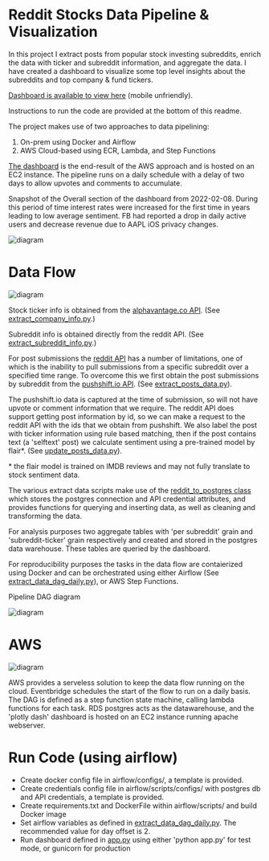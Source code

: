 # Reddit Stocks Data Pipeline & Visualization
In this project I extract posts from popular stock investing subreddits, enrich the data with ticker and subreddit information, and aggregate the data. I have created a dashboard to visualize some top level insights about the subreddits and top company & fund tickers.

[Dashboard is available to view here](https://www.wouhoo.net/stocks/) (mobile unfriendly).

Instructions to run the code are provided at the bottom of this readme.

The project makes use of two approaches to data pipelining:
1) On-prem using Docker and Airflow
2) AWS Cloud-based using ECR, Lambda, and Step Functions 

[The dashboard](https://www.wouhoo.net/stocks/) is the end-result of the AWS approach and is hosted on an EC2 instance. The pipeline runs on a daily schedule with a delay of two days to allow upvotes and comments to accumulate.  

Snapshot of the Overall section of the dashboard from 2022-02-08. During this period of time interest rates were increased for the first time in years leading to low average sentiment. FB had reported a drop in daily active users and decrease revenue due to AAPL iOS privacy changes.

![diagram](https://wouhoo-public.s3.us-east-2.amazonaws.com/reddit_dashboard.png)


# Data Flow
![diagram](https://wouhoo-public.s3.us-east-2.amazonaws.com/Reddit+pipeline+ETL.svg)

Stock ticker info is obtained from the [alphavantage.co API](www.alphavantage.co). (See [extract_company_info.py](https://github.com/tcwou/reddit-e2e-pipeline/blob/main/airflow/scripts/extract_company_info.py).)

Subreddit info is obtained directly from the reddit API. (See [extract_subreddit_info.py](https://github.com/tcwou/reddit-e2e-pipeline/blob/main/airflow/scripts/extract_subreddit_info.py).)

For post submissions the [reddit API](https://www.reddit.com/dev/api/) has a number of limitations, one of which is the inability to pull submissions from a specific subreddit over a specified time range. To overcome this we first obtain the post submissions by subreddit from the [pushshift.io API](https://pushshift.io/api-parameters/). (See [extract_posts_data.py](https://github.com/tcwou/reddit-e2e-pipeline/blob/main/airflow/scripts/extract_posts_data.py)).

The pushshift.io data is captured at the time of submission, so will not have upvote or comment information that we require. The reddit API does support getting post information by id, so we can make a request to the reddit API with the ids that we obtain from pushshift. We also label the post with ticker information using rule based matching, then if the post contains text (a 'selftext' post) we calculate sentiment using a pre-trained model by flair*. (See [update_posts_data.py](https://github.com/tcwou/reddit-e2e-pipeline/blob/main/airflow/scripts/update_posts_data.py)).

  \* the flair model is trained on IMDB reviews and may not fully translate to stock sentiment data.

The various extract data scripts make use of the [reddit_to_postgres class](https://github.com/tcwou/reddit-e2e-pipeline/blob/main/airflow/scripts/reddit_to_postgres.py) which stores the postgres connection and API credential attributes, and provides functions for querying and inserting data, as well as cleaning and transforming the data. 

For analysis purposes two aggregate tables with 'per subreddit' grain and 'subreddit-ticker' grain respectively and created and stored in the postgres data warehouse. These tables are queried by the dashboard.

For reproducibility purposes the tasks in the data flow are contaierized using Docker and can be orchestrated using either Airflow (See [extract_data_dag_daily.py](https://github.com/tcwou/reddit-e2e-pipeline/blob/main/airflow/dags/extract_data_dag_daily.py)), or AWS Step Functions.

Pipeline DAG diagram

![diagram](https://wouhoo-public.s3.us-east-2.amazonaws.com/reddit_dag_airflow.PNG)

# AWS

![diagram](https://wouhoo-public.s3.us-east-2.amazonaws.com/AWS.svg)

AWS provides a serveless solution to keep the data flow running on the cloud. Eventbridge schedules the start of the flow to run on a daily basis. The DAG is defined as a step function state machine, calling lambda functions for each task. RDS postgres acts as the datawarehouse, and the 'plotly dash' dashboard is hosted on an EC2 instance running apache webserver.

# Run Code (using airflow)

* Create docker config file in airflow/configs/, a template is provided.
* Create credentials config file in airflow/scripts/configs/ with postgres db and API credentials, a template is provided.
* Create requirements.txt and DockerFile within airflow/scripts/ and build Docker image
* Set airflow variables as defined in [extract_data_dag_daily.py](https://github.com/tcwou/reddit-e2e-pipeline/blob/main/airflow/dags/extract_data_dag_daily.py). The recommended value for day offset is 2.
* Run dashboard defined in [app.py](https://github.com/tcwou/reddit-e2e-pipeline/blob/main/flask/app.py) using either 'python app.py' for test mode, or gunicorn for production

